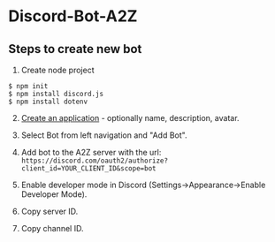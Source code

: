 # Discord-Bot-A2Z

## Steps to create new bot 

1. Create node project

```
$ npm init
$ npm install discord.js
$ npm install dotenv
```

2. [Create an application](https://discord.com/developers/applications/) - optionally name, description, avatar.

3. Select Bot from left navigation and "Add Bot".

4. Add bot to the A2Z server with the url: `https://discord.com/oauth2/authorize?client_id=YOUR_CLIENT_ID&scope=bot`

5. Enable developer mode in Discord (Settings->Appearance->Enable Developer Mode).

6. Copy server ID.

7. Copy channel ID.
